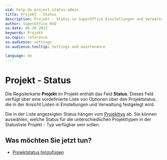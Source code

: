 ```yaml
---
uid: help-de-project-status-admin
title: Projekt - Status
description: Projekt - Status in SuperOffice Einstellungen und Verwaltung.
author: SuperOffice RnD
so.date: 06.29.2022
keywords: Projekt
so.topic: reference
so.audience: settings
so.audience.tooltip: Settings and maintenance

language: de
---
```


# Projekt - Status

Die Registerkarte **Projekt** im Projekt enthält das Feld **Status**. Dieses Feld verfügt über eine vordefinierte Liste von Optionen über den Projektstatus, die in der Ansicht Listen in Einstellungen und Verwaltung festgelegt wird.

Die in der Liste angezeigten Status hängen vom [Projekttyp][1] ab. Sie können auswählen, welche Status für die unterschiedlichen Projekttypen in der Statusliste Projekt - Typ verfügbar sein sollen.

## Was möchten Sie jetzt tun?

* [Projektstatus hinzufügen][2]

<!-- Referenced links -->
[1]: project-type-admin.md
[2]: ../../../admin/lists/learn/project-status.md

<!-- Referenced images -->

